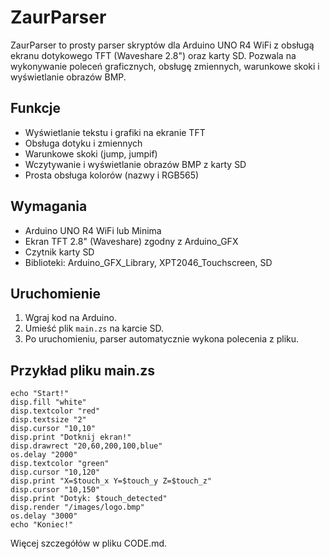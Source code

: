 # ZaurParser

ZaurParser to prosty parser skryptów dla Arduino UNO R4 WiFi z obsługą ekranu dotykowego TFT (Waveshare 2.8") oraz karty SD. Pozwala na wykonywanie poleceń graficznych, obsługę zmiennych, warunkowe skoki i wyświetlanie obrazów BMP.

## Funkcje
- Wyświetlanie tekstu i grafiki na ekranie TFT
- Obsługa dotyku i zmiennych
- Warunkowe skoki (jump, jumpif)
- Wczytywanie i wyświetlanie obrazów BMP z karty SD
- Prosta obsługa kolorów (nazwy i RGB565)

## Wymagania
- Arduino UNO R4 WiFi lub Minima 
- Ekran TFT 2.8" (Waveshare) zgodny z Arduino_GFX
- Czytnik karty SD
- Biblioteki: Arduino_GFX_Library, XPT2046_Touchscreen, SD

## Uruchomienie
1. Wgraj kod na Arduino.
2. Umieść plik `main.zs` na karcie SD.
3. Po uruchomieniu, parser automatycznie wykona polecenia z pliku.

## Przykład pliku main.zs

```
echo "Start!"
disp.fill "white"
disp.textcolor "red"
disp.textsize "2"
disp.cursor "10,10"
disp.print "Dotknij ekran!"
disp.drawrect "20,60,200,100,blue"
os.delay "2000"
disp.textcolor "green"
disp.cursor "10,120"
disp.print "X=$touch_x Y=$touch_y Z=$touch_z"
disp.cursor "10,150"
disp.print "Dotyk: $touch_detected"
disp.render "/images/logo.bmp"
os.delay "3000"
echo "Koniec!"
```

Więcej szczegółów w pliku CODE.md.
